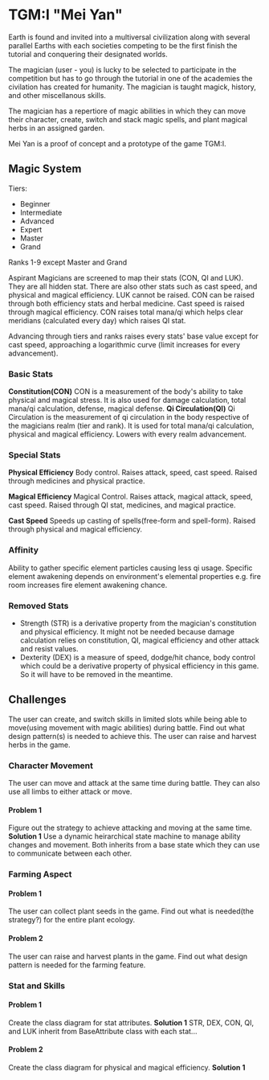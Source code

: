# TGM:I "Mei Yan"
Earth is found and invited into a multiversal civilization along with several parallel Earths with each societies competing to be the first finish the tutorial and conquering their designated worlds.

The magician (user - you) is lucky to be selected to participate in the competition but has to go through the tutorial in one of the academies the civilation has created for humanity. The magician is taught magick, history, and other miscellanous skills.

The magician has a repertiore of magic abilities in which they can move their character, create, switch and stack magic spells, and plant magical herbs in an assigned garden.

Mei Yan is a proof of concept and a prototype of the game TGM:I. 

## Magic System
Tiers:
- Beginner
- Intermediate
- Advanced
- Expert
- Master
- Grand

Ranks 1-9 except Master and Grand

Aspirant Magicians are screened to map their stats (CON, QI and LUK). They are all hidden stat. There are also other stats such as cast speed, and physical and magical efficiency. LUK cannot be raised. CON can be raised through both efficiency stats and herbal medicine. Cast speed is raised through magical efficiency. CON raises total mana/qi which helps clear meridians (calculated every day) which raises QI stat. 

Advancing through tiers and ranks raises every stats' base value except for cast speed, approaching a logarithmic curve (limit increases for every advancement).

### Basic Stats
**Constitution(CON)**
CON is a measurement of the body's ability to take physical and magical stress. It is also used for damage calculation, total mana/qi calculation, defense, magical defense.
**Qi Circulation(QI)**
Qi Circulation is the measurement of qi circulation in the body respective of the magicians realm (tier and rank). It is used for total mana/qi calculation, physical and magical efficiency. Lowers with every realm advancement.

### Special Stats
**Physical Efficiency**
Body control. Raises attack, speed, cast speed. Raised through medicines and physical practice.

**Magical Efficiency**
Magical Control. Raises attack, magical attack, speed, cast speed. Raised through QI stat, medicines, and magical practice.

**Cast Speed**
Speeds up casting of spells(free-form and spell-form). Raised through physical and magical efficiency.

### Affinity
Ability to gather specific element particles causing less qi usage. Specific element awakening depends on environment's elemental properties e.g. fire room increases fire element awakening chance.

### Removed Stats
- Strength (STR) is a derivative property from the magician's constitution and physical efficiency. It might not be needed because damage calculation relies on constitution, QI, magical efficiency and other attack and resist values.
- Dexterity (DEX) is a measure of speed, dodge/hit chance, body control which could be a derivative property of physical efficiency in this game. So it will have to be removed in the meantime.

## Challenges
The user can create, and switch skills in limited slots while being able to move(using movement with magic abilities) during battle. Find out what design pattern(s) is needed to achieve this. The user can raise and harvest herbs in the game.

### Character Movement
The user can move and attack at the same time during battle. They can also use all limbs to either attack or move.
#### Problem 1
Figure out the strategy to achieve attacking and moving at the same time.
**Solution 1**
Use a dynamic heirarchical state machine to manage ability changes and movement. Both inherits from a base state which they can use to communicate between each other.

### Farming Aspect
#### Problem 1
The user can collect plant seeds in the game. Find out what is needed(the strategy?) for the entire plant ecology.

#### Problem 2
The user can raise and harvest plants in the game. Find out what design pattern is needed for the farming feature.

### Stat and Skills
#### Problem 1
Create the class diagram for stat attributes.
**Solution 1**
STR, DEX, CON, QI, and LUK inherit from BaseAttribute class with each stat...

#### Problem 2
Create the class diagram for physical and magical efficiency.
**Solution 1**
